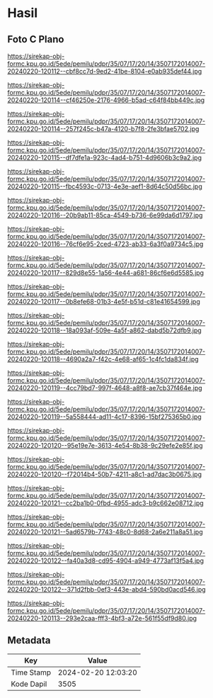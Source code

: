 # Hasil

## Foto C Plano

https://sirekap-obj-formc.kpu.go.id/5ede/pemilu/pdpr/35/07/17/20/14/3507172014007-20240220-120112--cbf8cc7d-9ed2-41be-8104-e0ab935def44.jpg

https://sirekap-obj-formc.kpu.go.id/5ede/pemilu/pdpr/35/07/17/20/14/3507172014007-20240220-120114--cf46250e-2176-4966-b5ad-c64f84bb449c.jpg

https://sirekap-obj-formc.kpu.go.id/5ede/pemilu/pdpr/35/07/17/20/14/3507172014007-20240220-120114--257f245c-b47a-4120-b7f8-2fe3bfae5702.jpg

https://sirekap-obj-formc.kpu.go.id/5ede/pemilu/pdpr/35/07/17/20/14/3507172014007-20240220-120115--df7dfe1a-923c-4ad4-b751-4d9606b3c9a2.jpg

https://sirekap-obj-formc.kpu.go.id/5ede/pemilu/pdpr/35/07/17/20/14/3507172014007-20240220-120115--fbc4593c-0713-4e3e-aef1-8d64c50d56bc.jpg

https://sirekap-obj-formc.kpu.go.id/5ede/pemilu/pdpr/35/07/17/20/14/3507172014007-20240220-120116--20b9ab11-85ca-4549-b736-6e99da6d1797.jpg

https://sirekap-obj-formc.kpu.go.id/5ede/pemilu/pdpr/35/07/17/20/14/3507172014007-20240220-120116--76cf6e95-2ced-4723-ab33-6a3f0a9734c5.jpg

https://sirekap-obj-formc.kpu.go.id/5ede/pemilu/pdpr/35/07/17/20/14/3507172014007-20240220-120117--829d8e55-1a56-4e44-a681-86cf6e6d5585.jpg

https://sirekap-obj-formc.kpu.go.id/5ede/pemilu/pdpr/35/07/17/20/14/3507172014007-20240220-120117--0b8efe68-01b3-4e5f-b51d-c81e41654599.jpg

https://sirekap-obj-formc.kpu.go.id/5ede/pemilu/pdpr/35/07/17/20/14/3507172014007-20240220-120118--18a093af-509e-4a5f-a862-dabd5b72dfb9.jpg

https://sirekap-obj-formc.kpu.go.id/5ede/pemilu/pdpr/35/07/17/20/14/3507172014007-20240220-120118--4690a2a7-f42c-4e68-af65-1c4fc1da834f.jpg

https://sirekap-obj-formc.kpu.go.id/5ede/pemilu/pdpr/35/07/17/20/14/3507172014007-20240220-120119--4cc79bd7-997f-4648-a8f8-ae7cb37f464e.jpg

https://sirekap-obj-formc.kpu.go.id/5ede/pemilu/pdpr/35/07/17/20/14/3507172014007-20240220-120119--5a558444-ad11-4c17-8396-15bf275365b0.jpg

https://sirekap-obj-formc.kpu.go.id/5ede/pemilu/pdpr/35/07/17/20/14/3507172014007-20240220-120120--95e19e7e-3613-4e54-8b38-9c29efe2e85f.jpg

https://sirekap-obj-formc.kpu.go.id/5ede/pemilu/pdpr/35/07/17/20/14/3507172014007-20240220-120120--f72014b4-50b7-4211-a8c1-ad7dac3b0675.jpg

https://sirekap-obj-formc.kpu.go.id/5ede/pemilu/pdpr/35/07/17/20/14/3507172014007-20240220-120121--cc2ba1b0-0fbd-4955-adc3-b9c662e08712.jpg

https://sirekap-obj-formc.kpu.go.id/5ede/pemilu/pdpr/35/07/17/20/14/3507172014007-20240220-120121--5ad6579b-7743-48c0-8d68-2a6e211a8a51.jpg

https://sirekap-obj-formc.kpu.go.id/5ede/pemilu/pdpr/35/07/17/20/14/3507172014007-20240220-120122--fa40a3d8-cd95-4904-a949-4773af13f5a4.jpg

https://sirekap-obj-formc.kpu.go.id/5ede/pemilu/pdpr/35/07/17/20/14/3507172014007-20240220-120122--371d2fbb-0ef3-443e-abd4-590bd0acd546.jpg

https://sirekap-obj-formc.kpu.go.id/5ede/pemilu/pdpr/35/07/17/20/14/3507172014007-20240220-120113--293e2caa-fff3-4bf3-a72e-561f55df9d80.jpg


## Metadata

| Key        | Value               |
| ---------- | ------------------- |
| Time Stamp | 2024-02-20 12:03:20 |
| Kode Dapil | 3505                |



